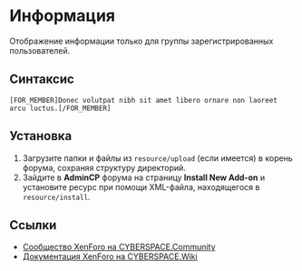 # Информация

Отображение информации только для группы зарегистрированных пользователей.

## Синтаксис

```
[FOR_MEMBER]Donec volutpat nibh sit amet libero ornare non laoreet arcu luctus.[/FOR_MEMBER]
```

## Установка

1. Загрузите папки и файлы из `resource/upload` (если имеется) в корень форума, сохраняя структуру директорий.
2. Зайдите в **AdminCP** форума на страницу **Install New Add-on** и установите ресурс при помощи XML-файла, находящегося в `resource/install`.

## Ссылки

- [Сообщество XenForo на CYBERSPACE.Community](//cyberspace.community/forums/30/)
- [Документация XenForo на CYBERSPACE.Wiki](//xenforo.cyberspace.wiki/)
